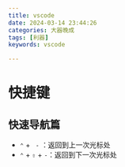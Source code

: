 ```yaml
---
title: vscode
date: 2024-03-14 23:44:26
categories: 大器晚成
tags: [利器]
keywords: vscode

---
```




# 快捷键

## 快速导航篇

- `⌃`  + ` -` ：返回到上一次光标处
- `⌃` + `⇧` + `-`：返回到下一次光标处 
